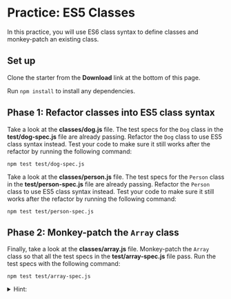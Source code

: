 # Practice: ES5 Classes

In this practice, you will use ES6 class syntax to define classes and
monkey-patch an existing class.

## Set up

Clone the starter from the **Download** link at the bottom of this page.

Run `npm install` to install any dependencies.

## Phase 1: Refactor classes into ES5 class syntax

Take a look at the __classes/dog.js__ file. The test specs for the `Dog` class
in the __test/dog-spec.js__ file are already passing. Refactor the `Dog` class
to use ES5 class syntax instead. Test your code to make sure it still works
after the refactor by running the following command:

```shell
npm test test/dog-spec.js
```

Take a look at the __classes/person.js__ file. The test specs for the `Person`
class in the __test/person-spec.js__ file are already passing. Refactor the
`Person` class to use ES5 class syntax instead. Test your code to make sure it
still works after the refactor by running the following command:

```shell
npm test test/person-spec.js
```

## Phase 2: Monkey-patch the `Array` class

Finally, take a look at the __classes/array.js__ file. Monkey-patch the `Array`
class so that all the test specs in the __test/array-spec.js__ file pass. Run
the test specs with the following command:

```shell
npm test test/array-spec.js
```

<details><summary>Hint: </summary>The method you are adding to the
<code>Array</code> class tests if two arrays are deeply equal.</details>
